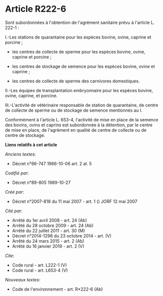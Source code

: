 # Article R222-6

Sont subordonnées à l'obtention de l'agrément sanitaire prévu à l'article L. 222-1 : 

I.-Les stations de quarantaine pour les espèces bovine, ovine, caprine et porcine ;

- les centres de collecte de sperme pour les espèces bovine, ovine, caprine et porcine ;

- les centres de stockage de semence pour les espèces bovine, ovine et caprine ;

- les centres de collecte de sperme des carnivores domestiques. 

II.-Les équipes de transplantation embryonnaire pour les espèces bovine, ovine, caprine, et porcine. 

III.-L'activité de vétérinaire responsable de station de quarantaine, de centre de collecte de sperme ou de stockage de
semence mentionnés au I. 

Conformément à l'article L. 653-4, l'activité de mise en place de la semence des bovins, ovins et caprins est subordonnée à
la détention, par le centre de mise en place, de l'agrément en qualité de centre de collecte ou de centre de stockage.

**Liens relatifs à cet article**

_Anciens textes_:

  - Décret n°66-747 1966-10-06 art. 2 al. 5

_Codifié par_:

  - Décret n°89-805 1989-10-27

_Créé par_:

  - Décret n°2007-818 du 11 mai 2007 - art. 1 () JORF 12 mai 2007

_Cité par_:

  - Arrêté du 1er avril 2008 - art. 24 (Ab)
  - Arrêté du 28 octobre 2009 - art. 24 (Ab)
  - Arrêté du 22 juillet 2011 - art. 30 (M)
  - Décret n°2014-1298 du 23 octobre 2014 - art. (V)
  - Arrêté du 24 mars 2015 - art. 2 (Ab)
  - Arrêté du 16 janvier 2019 - art. 2 (V)

_Cite_:

  - Code rural - art. L222-1 (V)
  - Code rural - art. L653-4 (V)

_Nouveaux textes_:

  - Code de l'environnement - art. R*222-6 (Ab)

